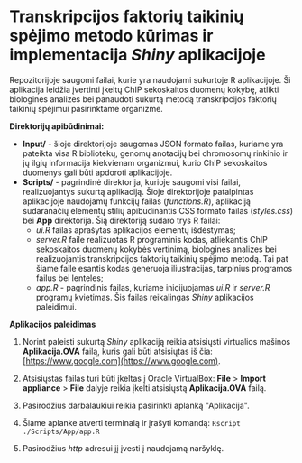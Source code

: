 # Transkripcijos faktorių taikinių spėjimo metodo kūrimas ir implementacija *Shiny* aplikacijoje

Repozitorijoje saugomi failai, kurie yra naudojami sukurtoje
R aplikacijoje. Ši aplikacija leidžia įvertinti įkeltų ChIP
sekoskaitos duomenų kokybę, atlikti biologines analizes bei
panaudoti sukurtą metodą transkripcijos faktorių taikinių
spėjimui pasirinktame organizme.

**Direktorijų apibūdinimai:**
- **Input/** - šioje direktorijoje saugomas JSON formato failas,
kuriame yra pateikta visa R bibliotekų, genomų anotacijų bei
chromosomų rinkinio ir jų ilgių informacija kiekvienam
organizmui, kurio ChIP sekoskaitos duomenys gali būti apdoroti
aplikacijoje.
- **Scripts/** - pagrindinė direktorija, kurioje saugomi visi
failai, realizuojantys sukurtą aplikaciją. Šioje direktorijoje
patalpintas aplikacijoje naudojamų funkcijų failas (*functions.R*),
aplikaciją sudaranačių elementų stilių apibūdinantis CSS formato
failas (*styles.css*) bei **App** direktorija. Šią direktoriją
sudaro trys R failai:
  - *ui.R* failas aprašytas aplikacijos elementų išdėstymas;
  - *server.R* faile realizuotas R programinis kodas,
  atliekantis ChIP sekoskaitos duomenų kokybės vertinimą,
  biologines analizes bei realizuojantis transkripcijos faktorių
  taikinių spėjimo metodą. Tai pat šiame faile esantis kodas
  generuoja iliustracijas, tarpinius programos failus bei
  lenteles;
  - *app.R* - pagrindinis failas, kuriame inicijuojamas
  *ui.R* ir *server.R* programų kvietimas. Šis failas reikalingas
  *Shiny* aplikacijos paleidimui.

**Aplikacijos paleidimas**
1. Norint paleisti sukurtą *Shiny* aplikaciją reikia atsisiųsti
virtualios mašinos **Aplikacija.OVA** failą, kuris gali būti atsisiųtas
iš čia:
[https://www.google.com](https://www.google.com).

2. Atsisiųstas failas turi būti įkeltas į Oracle VirtualBox:
**File** > **Import appliance** > **File** dalyje reikia
įkelti atsisiųstą **Aplikacija.OVA** failą.

3. Pasirodžius darbalaukiui reikia pasirinkti aplanką "Aplikacija".

4. Šiame aplanke atverti terminalą ir įrašyti komandą:
`Rscript ./Scripts/App/app.R`

5. Pasirodžius *http* adresui jį įvesti į naudojamą naršyklę.
